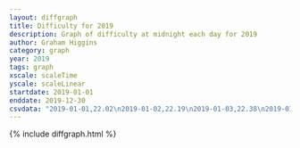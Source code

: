 ```yaml
---
layout: diffgraph
title: Difficulty for 2019
description: Graph of difficulty at midnight each day for 2019
author: Graham Higgins
category: graph
year: 2019
tags: graph
xscale: scaleTime
yscale: scaleLinear
startdate: 2019-01-01
enddate: 2019-12-30
csvdata: "2019-01-01,22.02\n2019-01-02,22.19\n2019-01-03,22.38\n2019-01-04,22.47\n2019-01-05,22.26\n2019-01-06,22.31\n2019-01-07,22.41\n2019-01-08,22.43\n2019-01-09,22.19\n2019-01-10,22.19\n2019-01-11,22.09\n2019-01-12,21.94\n2019-01-13,22.05\n2019-01-14,22.03\n2019-01-15,22.09\n2019-01-16,22.04\n2019-01-17,22.18\n2019-01-18,21.95\n2019-01-19,21.98\n2019-01-20,21.88\n2019-01-21,21.91\n2019-01-22,21.67\n2019-01-23,21.55\n2019-01-24,21.65\n2019-01-25,21.40\n2019-01-26,21.98\n2019-01-27,22.04\n2019-01-28,21.90\n2019-01-29,21.95\n2019-01-30,21.97\n2019-01-31,21.82\n2019-02-01,21.96\n2019-02-02,21.90\n2019-02-03,21.85\n2019-02-04,21.90\n2019-02-05,22.09\n2019-02-06,22.00\n2019-02-07,22.16\n2019-02-08,22.18\n2019-02-09,22.05\n2019-02-10,22.22\n2019-02-11,22.18\n2019-02-12,21.94\n2019-02-13,22.03\n2019-02-14,22.10\n2019-02-15,22.10\n2019-02-16,21.91\n2019-02-17,22.10\n2019-02-18,22.06\n2019-02-19,21.97\n2019-02-20,21.85\n2019-02-21,21.87\n2019-02-22,21.99\n2019-02-23,22.15\n2019-02-24,21.97\n2019-02-25,21.99\n2019-02-26,21.97\n2019-02-27,22.15\n2019-02-28,22.03\n2019-03-01,22.03\n2019-03-02,22.00\n2019-03-03,22.02\n2019-03-04,22.18\n2019-03-05,21.80\n2019-03-06,21.95\n2019-03-07,22.03\n2019-03-08,22.11\n2019-03-09,21.91\n2019-03-10,21.87\n2019-03-11,21.99\n2019-03-12,21.87\n2019-03-13,21.88\n2019-03-14,21.99\n2019-03-15,21.82\n2019-03-16,21.76\n2019-03-17,21.92\n2019-03-18,22.03\n2019-03-19,21.98\n2019-03-20,21.90\n2019-03-21,22.12\n2019-03-22,21.75\n2019-03-23,21.74\n2019-03-24,21.77\n2019-03-25,21.95\n2019-03-26,21.86\n2019-03-27,21.88\n2019-03-28,21.99\n2019-03-29,21.81\n2019-03-30,21.93\n2019-03-31,21.92\n2019-04-01,21.92\n2019-04-02,21.97\n2019-04-03,21.87\n2019-04-04,21.83\n2019-04-05,21.61\n2019-04-06,21.99\n2019-04-07,21.98\n2019-04-08,21.93\n2019-04-09,22.06\n2019-04-10,21.91\n2019-04-11,21.85\n2019-04-12,21.94\n2019-04-13,21.91\n2019-04-14,22.05\n2019-04-15,21.86\n2019-04-16,21.86\n2019-04-17,22.03\n2019-04-18,21.91\n2019-04-19,21.95\n2019-04-20,21.92\n2019-04-21,21.60\n2019-04-22,21.67\n2019-04-23,21.76\n2019-04-24,21.74\n2019-04-25,21.81\n2019-04-26,21.81\n2019-04-27,21.81\n2019-04-28,21.84\n2019-04-29,21.70\n2019-04-30,21.83\n2019-05-01,21.76\n2019-05-02,21.78\n2019-05-03,21.68\n2019-05-04,21.77\n2019-05-05,21.75\n2019-05-06,21.75\n2019-05-07,21.94\n2019-05-08,21.74\n2019-05-09,21.81\n2019-05-10,21.82\n2019-05-11,21.76\n2019-05-12,21.44\n2019-05-13,21.47\n2019-05-14,21.74\n2019-05-15,21.77\n2019-05-16,21.71\n2019-05-17,21.59\n2019-05-18,21.29\n2019-05-19,21.02\n2019-05-20,21.25\n2019-05-21,21.51\n2019-05-22,21.73\n2019-05-23,21.29\n2019-05-24,21.35\n2019-05-25,21.53\n2019-05-26,21.56\n2019-05-27,21.44\n2019-05-28,21.47\n2019-05-29,21.29\n2019-05-30,21.77\n2019-05-31,21.27\n2019-06-01,21.40\n2019-06-02,21.56\n2019-06-03,21.29\n2019-06-04,21.65\n2019-06-05,21.31\n2019-06-06,21.67\n2019-06-07,21.89\n2019-06-08,21.54\n2019-06-09,21.43\n2019-06-10,21.21\n2019-06-11,21.55\n2019-06-12,21.63\n2019-06-13,21.84\n2019-06-14,21.60\n2019-06-15,21.30\n2019-06-16,21.48\n2019-06-17,21.67\n2019-06-18,21.93\n2019-06-19,21.75\n2019-06-20,21.80\n2019-06-21,21.77\n2019-06-22,21.27\n2019-06-23,20.29\n2019-06-24,20.45\n2019-06-25,21.70\n2019-06-26,21.79\n2019-06-27,21.91\n2019-06-28,21.92\n2019-06-29,21.94\n2019-06-30,21.76\n2019-07-01,21.82\n2019-07-02,21.87\n2019-07-03,21.40\n2019-07-04,21.26\n2019-07-05,21.44\n2019-07-06,21.72\n2019-07-07,21.93\n2019-07-08,21.90\n2019-07-09,21.43\n2019-07-10,21.33\n2019-07-11,21.30\n2019-07-12,21.60\n2019-07-13,21.57\n2019-07-14,21.49\n2019-07-15,21.36\n2019-07-16,21.49\n2019-07-17,21.47\n2019-07-18,21.07\n2019-07-19,21.23\n2019-07-20,21.37\n2019-07-21,21.61\n2019-07-22,21.62\n2019-07-23,21.37\n2019-07-24,21.26\n2019-07-25,21.58\n2019-07-26,21.45\n2019-07-27,20.32\n2019-07-28,20.38\n2019-07-29,21.53\n2019-07-30,21.40\n2019-07-31,21.52\n2019-08-01,21.40\n2019-08-02,21.42\n2019-08-03,21.37\n2019-08-04,20.11\n2019-08-05,21.38\n2019-08-06,21.28\n2019-08-07,21.55\n2019-08-08,21.38\n2019-08-09,21.46\n2019-08-10,21.23\n2019-08-11,20.15\n2019-08-12,20.55\n2019-08-13,21.49\n2019-08-14,21.47\n2019-08-15,21.29\n2019-08-16,21.36\n2019-08-17,21.17\n2019-08-18,20.27\n2019-08-19,20.29\n2019-08-20,20.33\n2019-08-21,20.35\n2019-08-22,20.41\n2019-08-23,20.43\n2019-08-24,20.25\n2019-08-25,20.28\n2019-08-26,20.45\n2019-08-27,20.47\n2019-08-28,20.43\n2019-08-29,20.54\n2019-08-30,20.51\n2019-08-31,20.41\n2019-09-01,21.62\n2019-09-02,21.63\n2019-09-03,21.51\n2019-09-04,21.08\n2019-09-05,21.35\n2019-09-06,21.63\n2019-09-07,21.41\n2019-09-08,21.51\n2019-09-09,21.39\n2019-09-10,21.77\n2019-09-11,21.08\n2019-09-12,21.09\n2019-09-13,21.07\n2019-09-14,21.21\n2019-09-15,21.13\n2019-09-16,21.02\n2019-09-17,21.76\n2019-09-18,21.70\n2019-09-19,21.57\n2019-09-20,21.67\n2019-09-21,21.72\n2019-09-22,21.41\n2019-09-23,21.61\n2019-09-24,21.62\n2019-09-25,21.58\n2019-09-26,21.51\n2019-09-27,21.52\n2019-09-28,21.59\n2019-09-29,21.55\n2019-09-30,21.57\n2019-10-01,21.48\n2019-10-02,21.50\n2019-10-03,21.57\n2019-10-04,21.63\n2019-10-05,21.17\n2019-10-06,21.09\n2019-10-07,20.83\n2019-10-08,21.57\n2019-10-09,21.60\n2019-10-10,21.43\n2019-10-11,21.59\n2019-10-12,21.48\n2019-10-13,21.50\n2019-10-14,21.60\n2019-10-15,21.55\n2019-10-16,21.52\n2019-10-17,21.48\n2019-10-18,21.53\n2019-10-19,21.55\n2019-10-20,21.62\n2019-10-21,21.44\n2019-10-22,21.52\n2019-10-23,21.45\n2019-10-24,21.56\n2019-10-25,21.69\n2019-10-26,21.61\n2019-10-27,21.73\n2019-10-28,21.69\n2019-10-29,21.37\n2019-10-30,21.63\n2019-10-31,21.59\n2019-11-01,21.59\n2019-11-02,21.77\n2019-11-03,21.64\n2019-11-04,21.73\n2019-11-05,21.77\n2019-11-06,21.52\n2019-11-07,21.77\n2019-11-08,21.67\n2019-11-09,21.66\n2019-11-10,21.85\n2019-11-11,21.61\n2019-11-12,21.68\n2019-11-13,21.64\n2019-11-14,21.46\n2019-11-15,21.74\n2019-11-16,21.79\n2019-11-17,21.62\n2019-11-18,21.67\n2019-11-19,21.62\n2019-11-20,21.68\n2019-11-21,21.58\n2019-11-22,21.60\n2019-11-23,21.65\n2019-11-24,21.53\n2019-11-25,21.63\n2019-11-26,21.62\n2019-11-27,21.63\n2019-11-28,21.51\n2019-11-29,21.62\n2019-11-30,21.58\n2019-12-01,21.59\n2019-12-02,21.46\n2019-12-03,21.77\n2019-12-04,21.66\n2019-12-05,21.66\n2019-12-06,21.67\n2019-12-07,21.84\n2019-12-08,21.73\n2019-12-09,21.65\n2019-12-10,21.63\n2019-12-11,21.37\n2019-12-12,21.43\n2019-12-13,21.55\n2019-12-14,21.69\n2019-12-15,21.73\n2019-12-16,21.17\n2019-12-17,21.63\n2019-12-18,21.55\n2019-12-19,21.76\n2019-12-20,21.65\n2019-12-21,21.64\n2019-12-22,21.50\n2019-12-23,20.98\n2019-12-24,21.52\n2019-12-25,21.58\n2019-12-26,21.48\n2019-12-27,21.76\n2019-12-28,21.48\n2019-12-29,21.37\n2019-12-30,21.53"
---
```


{% include diffgraph.html %}

